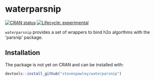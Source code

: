# waterparsnip

<!-- badges: start -->
[![CRAN status](https://www.r-pkg.org/badges/version/waterparsnip)](https://CRAN.R-project.org/package=waterparsnip)
[![Lifecycle: experimental](https://img.shields.io/badge/lifecycle-experimental-orange.svg)](https://www.tidyverse.org/lifecycle/#experimental)
<!-- badges: end -->

```waterparsnip``` provides a set of wrappers to bind h2o algorthms with the
'parsnip' package.

## Installation

The package is not yet on CRAN and can be installed with:

``` r
devtools::install_github("stevenpawley/waterparsnip")
```
